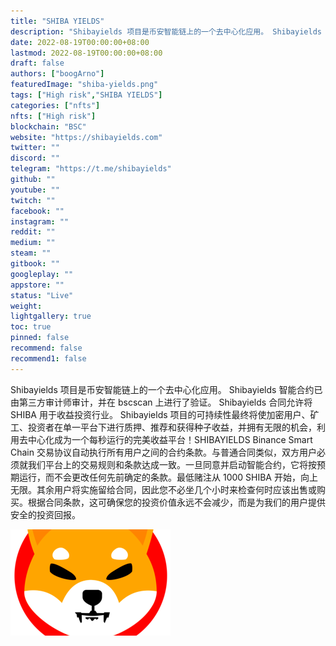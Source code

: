 ```yaml
---
title: "SHIBA YIELDS"
description: "Shibayields 项目是币安智能链上的一个去中心化应用。 Shibayields 智能合约"
date: 2022-08-19T00:00:00+08:00
lastmod: 2022-08-19T00:00:00+08:00
draft: false
authors: ["boogArno"]
featuredImage: "shiba-yields.png"
tags: ["High risk","SHIBA YIELDS"]
categories: ["nfts"]
nfts: ["High risk"]
blockchain: "BSC"
website: "https://shibayields.com"
twitter: ""
discord: ""
telegram: "https://t.me/shibayields"
github: ""
youtube: ""
twitch: ""
facebook: ""
instagram: ""
reddit: ""
medium: ""
steam: ""
gitbook: ""
googleplay: ""
appstore: ""
status: "Live"
weight: 
lightgallery: true
toc: true
pinned: false
recommend: false
recommend1: false
---
```

Shibayields 项目是币安智能链上的一个去中心化应用。 Shibayields 智能合约已由第三方审计师审计，并在 bscscan 上进行了验证。 Shibayields 合同允许将 SHIBA 用于收益投资行业。 Shibayields 项目的可持续性最终将使加密用户、矿工、投资者在单一平台下进行质押、推荐和获得种子收益，并拥有无限的机会，利用去中心化成为一个每秒运行的完美收益平台！SHIBAYIELDS Binance Smart Chain 交易协议自动执行所有用户之间的合约条款。与普通合同类似，双方用户必须就我们平台上的交易规则和条款达成一致。一旦同意并启动智能合约，它将按预期运行，而不会更改任何先前确定的条款。最低赌注从 1000 SHIBA 开始，向上无限。其余用户将实施留给合同，因此您不必坐几个小时来检查何时应该出售或购买。根据合同条款，这可确保您的投资价值永远不会减少，而是为我们的用户提供安全的投资回报。

![shibayields-dapp-high-risk-bsc-image2_fd400986d13da6a395545ccc74de5f9f](shibayields-dapp-high-risk-bsc-image2_fd400986d13da6a395545ccc74de5f9f.png)